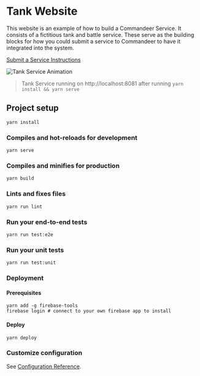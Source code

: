 # Tank Website

This website is an example of how to build a Commandeer Service.  It consists of a fictitious tank and battle service.  These serve as the building blocks for how you could submit a service to Commandeer to have it integrated into the system.

[Submit a Service Instructions](https://getcommandeer.com/docs/openSource/submitService)

![Tank Service Animation](https://commander-development-images.s3.amazonaws.com/tank-service.gif)
> Tank Service running on http://localhost:8081 after running `yarn install && yarn serve`

## Project setup
```
yarn install
```

### Compiles and hot-reloads for development
```
yarn serve
```

### Compiles and minifies for production
```
yarn build
```

### Lints and fixes files
```
yarn run lint
```

### Run your end-to-end tests
```
yarn run test:e2e
```

### Run your unit tests
```
yarn run test:unit
```

### Deployment

#### Prerequisites

```
yarn add -g firebase-tools
firebase login # connect to your own firebase app to install
```

#### Deploy

```
yarn deploy
```

### Customize configuration
See [Configuration Reference](https://cli.vuejs.org/config/).